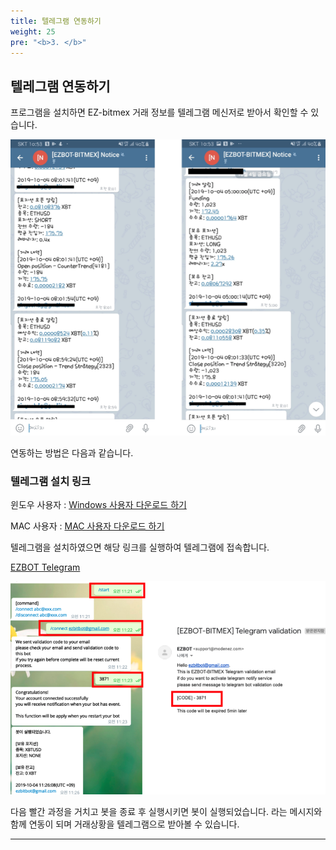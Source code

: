 ```yaml
---
title: 텔레그램 연동하기
weight: 25
pre: "<b>3. </b>"
---
```



## 텔레그램 연동하기 

프로그램을 설치하면 EZ-bitmex 거래 정보를 텔레그램 메신저로 받아서 확인할 수 있습니다.

![](/picture/telegram.png?width=900&height=500)


연동하는 방법은 다음과 같습니다.

### 텔레그램 설치 링크

윈도우 사용자 : [Windows 사용자 다운로드 하기](http://www.telegram.pe.kr)

MAC 사용자 : [MAC 사용자 다운로드 하기](https://play.google.com/store/apps/details?id=org.telegram.messenger&hl=ko)



 

텔레그램을 설치하였으면 해당 링크를 실행하여 텔레그램에 접속합니다.

[EZBOT Telegram](https://t.me/ezbot_bitmex_notice_bot)

![](/picture/telegram1.png?width=1000&height=500)

다음 빨간 과정을 거치고 봇을 종료 후 실행시키면 봇이 실행되었습니다. 라는 메시지와 함께 연동이 되며 거래상황을 텔레그램으로 받아볼 수 있습니다.

---








